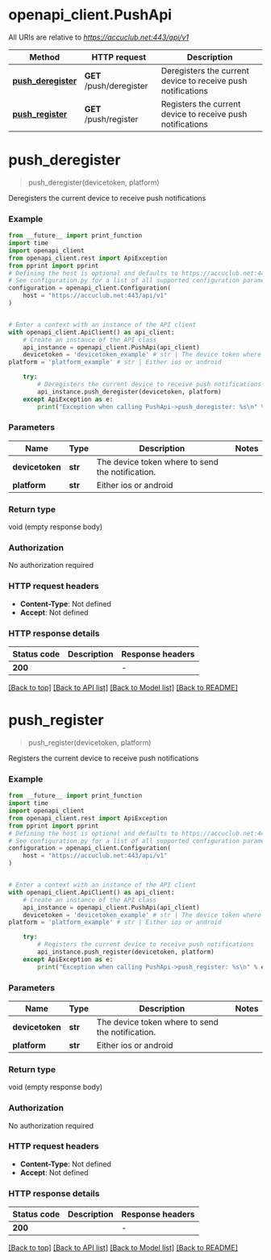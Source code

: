 # openapi_client.PushApi

All URIs are relative to *https://accuclub.net:443/api/v1*

Method | HTTP request | Description
------------- | ------------- | -------------
[**push_deregister**](PushApi.md#push_deregister) | **GET** /push/deregister | Deregisters the current device to receive push notifications
[**push_register**](PushApi.md#push_register) | **GET** /push/register | Registers the current device to receive push notifications


# **push_deregister**
> push_deregister(devicetoken, platform)

Deregisters the current device to receive push notifications

### Example

```python
from __future__ import print_function
import time
import openapi_client
from openapi_client.rest import ApiException
from pprint import pprint
# Defining the host is optional and defaults to https://accuclub.net:443/api/v1
# See configuration.py for a list of all supported configuration parameters.
configuration = openapi_client.Configuration(
    host = "https://accuclub.net:443/api/v1"
)


# Enter a context with an instance of the API client
with openapi_client.ApiClient() as api_client:
    # Create an instance of the API class
    api_instance = openapi_client.PushApi(api_client)
    devicetoken = 'devicetoken_example' # str | The device token where to send the notification.
platform = 'platform_example' # str | Either ios or android

    try:
        # Deregisters the current device to receive push notifications
        api_instance.push_deregister(devicetoken, platform)
    except ApiException as e:
        print("Exception when calling PushApi->push_deregister: %s\n" % e)
```

### Parameters

Name | Type | Description  | Notes
------------- | ------------- | ------------- | -------------
 **devicetoken** | **str**| The device token where to send the notification. | 
 **platform** | **str**| Either ios or android | 

### Return type

void (empty response body)

### Authorization

No authorization required

### HTTP request headers

 - **Content-Type**: Not defined
 - **Accept**: Not defined

### HTTP response details
| Status code | Description | Response headers |
|-------------|-------------|------------------|
**200** |  |  -  |

[[Back to top]](#) [[Back to API list]](../README.md#documentation-for-api-endpoints) [[Back to Model list]](../README.md#documentation-for-models) [[Back to README]](../README.md)

# **push_register**
> push_register(devicetoken, platform)

Registers the current device to receive push notifications

### Example

```python
from __future__ import print_function
import time
import openapi_client
from openapi_client.rest import ApiException
from pprint import pprint
# Defining the host is optional and defaults to https://accuclub.net:443/api/v1
# See configuration.py for a list of all supported configuration parameters.
configuration = openapi_client.Configuration(
    host = "https://accuclub.net:443/api/v1"
)


# Enter a context with an instance of the API client
with openapi_client.ApiClient() as api_client:
    # Create an instance of the API class
    api_instance = openapi_client.PushApi(api_client)
    devicetoken = 'devicetoken_example' # str | The device token where to send the notification.
platform = 'platform_example' # str | Either ios or android

    try:
        # Registers the current device to receive push notifications
        api_instance.push_register(devicetoken, platform)
    except ApiException as e:
        print("Exception when calling PushApi->push_register: %s\n" % e)
```

### Parameters

Name | Type | Description  | Notes
------------- | ------------- | ------------- | -------------
 **devicetoken** | **str**| The device token where to send the notification. | 
 **platform** | **str**| Either ios or android | 

### Return type

void (empty response body)

### Authorization

No authorization required

### HTTP request headers

 - **Content-Type**: Not defined
 - **Accept**: Not defined

### HTTP response details
| Status code | Description | Response headers |
|-------------|-------------|------------------|
**200** |  |  -  |

[[Back to top]](#) [[Back to API list]](../README.md#documentation-for-api-endpoints) [[Back to Model list]](../README.md#documentation-for-models) [[Back to README]](../README.md)

